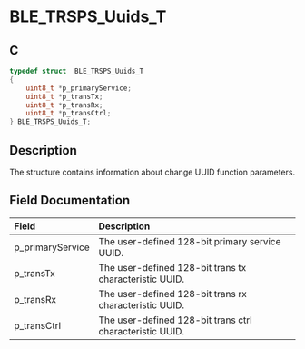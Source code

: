 # BLE_TRSPS_Uuids_T

## C

```c
typedef struct  BLE_TRSPS_Uuids_T
{
    uint8_t *p_primaryService;
    uint8_t *p_transTx;
    uint8_t *p_transRx;
    uint8_t *p_transCtrl;
} BLE_TRSPS_Uuids_T;
```

## Description

The structure contains information about change UUID function parameters.


## Field Documentation

|Field|Description|
|:---|:---|
|p_primaryService|The user-defined 128-bit primary service UUID.|
|p_transTx|The user-defined 128-bit trans tx characteristic UUID.|
|p_transRx|The user-defined 128-bit trans rx characteristic UUID.|
|p_transCtrl|The user-defined 128-bit trans ctrl characteristic UUID.|
